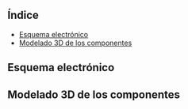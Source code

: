 


## Índice
- [Esquema electrónico](#Esquema-electrónico)
- [Modelado 3D de los componentes](#Modelado-3D-de-los-componentes)

## Esquema electrónico

## Modelado 3D de los componentes

